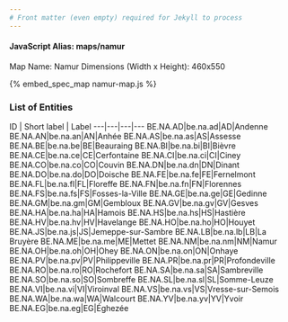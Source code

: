 ```yaml
---
# Front matter (even empty) required for Jekyll to process
---
```


#### JavaScript Alias: maps/namur

Map Name: Namur
Dimensions (Width x Height): 460x550



{% embed_spec_map namur-map.js %}

### List of Entities

ID | Short label | Label
---|---|---|---
BE.NA.AD|be.na.ad|AD|Andenne
BE.NA.AN|be.na.an|AN|Anhée
BE.NA.AS|be.na.as|AS|Assesse
BE.NA.BE|be.na.be|BE|Beauraing
BE.NA.BI|be.na.bi|BI|Bièvre
BE.NA.CE|be.na.ce|CE|Cerfontaine
BE.NA.CI|be.na.ci|CI|Ciney
BE.NA.CO|be.na.co|CO|Couvin
BE.NA.DN|be.na.dn|DN|Dinant
BE.NA.DO|be.na.do|DO|Doische
BE.NA.FE|be.na.fe|FE|Fernelmont
BE.NA.FL|be.na.fl|FL|Floreffe
BE.NA.FN|be.na.fn|FN|Florennes
BE.NA.FS|be.na.fs|FS|Fosses-la-Ville
BE.NA.GE|be.na.ge|GE|Gedinne
BE.NA.GM|be.na.gm|GM|Gembloux
BE.NA.GV|be.na.gv|GV|Gesves
BE.NA.HA|be.na.ha|HA|Hamois
BE.NA.HS|be.na.hs|HS|Hastière
BE.NA.HV|be.na.hv|HV|Havelange
BE.NA.HO|be.na.ho|HO|Houyet
BE.NA.JS|be.na.js|JS|Jemeppe-sur-Sambre
BE.NA.LB|be.na.lb|LB|La Bruyère
BE.NA.ME|be.na.me|ME|Mettet
BE.NA.NM|be.na.nm|NM|Namur
BE.NA.OH|be.na.oh|OH|Ohey
BE.NA.ON|be.na.on|ON|Onhaye
BE.NA.PV|be.na.pv|PV|Philippeville
BE.NA.PR|be.na.pr|PR|Profondeville
BE.NA.RO|be.na.ro|RO|Rochefort
BE.NA.SA|be.na.sa|SA|Sambreville
BE.NA.SO|be.na.so|SO|Sombreffe
BE.NA.SL|be.na.sl|SL|Somme-Leuze
BE.NA.VI|be.na.vi|VI|Viroinval
BE.NA.VS|be.na.vs|VS|Vresse-sur-Semois
BE.NA.WA|be.na.wa|WA|Walcourt
BE.NA.YV|be.na.yv|YV|Yvoir
BE.NA.EG|be.na.eg|EG|Éghezée

